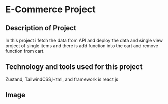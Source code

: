 # E-Commerce Project
## Description of Project
In this project i fetch the data from API and deploy the data and single view project of single items and there is add function into the cart and remove function from cart.

## Technology and tools used for this project
Zustand, TailwindCSS,Html, and framework is react js

## Image
